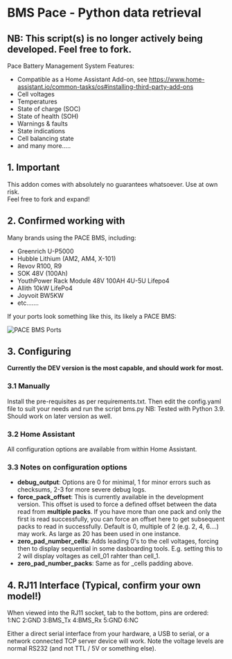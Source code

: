 # BMS Pace - Python data retrieval
## NB: This script(s) is no longer actively being developed. Feel free to fork.
Pace Battery Management System
Features:
* Compatible as a Home Assistant Add-on, see https://www.home-assistant.io/common-tasks/os#installing-third-party-add-ons
* Cell voltages
* Temperatures
* State of charge (SOC)
* State of health (SOH)
* Warnings & faults
* State indications
* Cell balancing state
* and many more.....

## 1. Important

This addon comes with absolutely no guarantees whatsoever. Use at own risk.  
Feel free to fork and expand!

## 2. Confirmed working with
Many brands using the PACE BMS, including:
* Greenrich U-P5000
* Hubble Lithium (AM2, AM4, X-101)
* Revov R100, R9
* SOK 48V (100Ah)
* YouthPower Rack Module 48V 100AH 4U-5U Lifepo4
* Allith 10kW LifePo4
* Joyvoit BW5KW
* etc.......

If your ports look something like this, its likely a PACE BMS:

![PACE BMS Ports](https://github.com/MattyRoy/bmspace/blob/main/pace-bms-ports.png?raw=true)

## 3. Configuring
**Currently the DEV version is the most capable, and should work for most.**
### 3.1 Manually
Install the pre-requisites as per requirements.txt. Then edit the config.yaml file to suit your needs and run the script bms.py
NB: Tested with Python 3.9. Should work on later version as well.

### 3.2 Home Assistant
All configuration options are available from within Home Assistant.

### 3.3 Notes on configuration options
* **debug_output**: Options are 0 for minimal, 1 for minor errors such as checksums, 2-3 for more severe debug logs.
* **force_pack_offset**: This is currently available in the development version. This offset is used to force a defined offset between the data read from **multiple packs**. If you have more than one pack and only the first is read successfully, you can force an offset here to get subsequent packs to read in successfully. Default is 0, multiple of 2 (e.g. 2, 4, 6....) may work. As large as 20 has been used in one instance.
* **zero_pad_number_cells**: Adds leading 0's to the cell voltages, forcing then to display sequential in some dasboarding tools. E.g. setting this to 2 will display voltages as cell_01 rahter than cell_1.
* **zero_pad_number_packs**: Same as for _cells padding above.

## 4. RJ11 Interface (Typical, confirm your own model!)

When viewed into the RJ11 socket, tab to the bottom, pins are ordered:  
1:NC 2:GND 3:BMS_Tx 4:BMS_Rx 5:GND 6:NC

Either a direct serial interface from your hardware, a USB to serial, or a network connected TCP server device will work. 
Note the voltage levels are normal RS232 (and not TTL / 5V or something else). 
